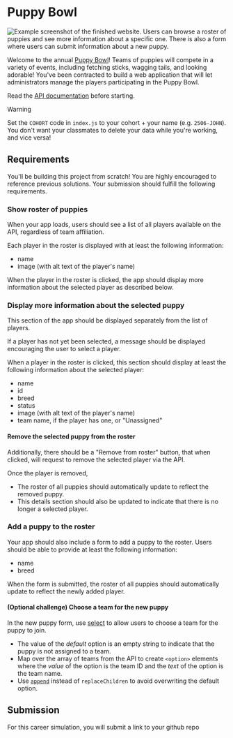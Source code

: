 # Puppy Bowl

![Example screenshot of the finished website. Users can browse a roster of
puppies and see more information about a specific one. There is also a form
where users can submit information about a new puppy.](example.png)

Welcome to the annual [Puppy Bowl](https://fsa-puppy-bowl.herokuapp.com/api/)!
Teams of puppies will compete in a variety of events, including fetching sticks,
wagging tails, and looking adorable! You've been contracted to build a web
application that will let administrators manage the players participating in
the Puppy Bowl.

Read the [API documentation](https://fsa-puppy-bowl.herokuapp.com/api/) before starting.

> [!WARNING]
>
> Set the `COHORT` code in `index.js` to your cohort + your name (e.g. `2506-JOHN`).
> You don't want your classmates to delete your data while you're working, and vice versa!

## Requirements

You'll be building this project from scratch! You are highly encouraged to
reference previous solutions. Your submission should fulfill the following requirements.

### Show roster of puppies

When your app loads, users should see a list of all players available on the API,
regardless of team affiliation.

Each player in the roster is displayed with at least the following information:

- name
- image (with alt text of the player's name)

When the player in the roster is clicked, the app should display more information
about the selected player as described below.

### Display more information about the selected puppy

This section of the app should be displayed separately from the list of players.

If a player has not yet been selected, a message should be displayed encouraging
the user to select a player.

When a player in the roster is clicked, this section should display at least the
following information about the selected player:

- name
- id
- breed
- status
- image (with alt text of the player's name)
- team name, if the player has one, or "Unassigned"

#### Remove the selected puppy from the roster

Additionally, there should be a "Remove from roster" button, that when clicked,
will request to remove the selected player via the API.

Once the player is removed,

- The roster of all puppies should automatically update to reflect the removed puppy.
- This details section should also be updated to indicate that there is no
  longer a selected player.

### Add a puppy to the roster

Your app should also include a form to add a puppy to the roster. Users should
be able to provide at least the following information:

- name
- breed

When the form is submitted, the roster of all puppies should automatically
update to reflect the newly added player.

#### (Optional challenge) Choose a team for the new puppy

In the new puppy form, use [select](https://developer.mozilla.org/en-US/docs/Web/HTML/Reference/Elements/select)
to allow users to choose a team for the puppy to join.

- The value of the _default_ option is an empty string to indicate that
  the puppy is not assigned to a team.
- Map over the array of teams from the API to create `<option>` elements where
  the _value_ of the option is the team ID and the _text_ of the option is the team name.
- Use [`append`](https://developer.mozilla.org/en-US/docs/Web/API/Element/append)
  instead of `replaceChildren` to avoid overwriting the default option.

## Submission

For this career simulation, you will submit a link to your github repo

